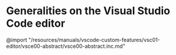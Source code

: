 # Generalities on the Visual Studio Code editor

@import "/resources/manuals/vscode-custom-features/vsc01-editor/vsce00-abstract/vsce00-abstract.inc.md"
